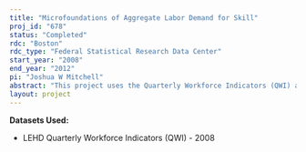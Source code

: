 ```yaml
---
title: "Microfoundations of Aggregate Labor Demand for Skill"
proj_id: "678"
status: "Completed"
rdc: "Boston"
rdc_type: "Federal Statistical Research Data Center"
start_year: "2008"
end_year: "2012"
pi: "Joshua W Mitchell"
abstract: "This project uses the Quarterly Workforce Indicators (QWI) and human capital ﬁ les to better understand how workforce and production aggregation choices aﬀect estimates of labor demand for skill and inﬂuence our understanding of recent changes in wage inequality. Decompositions of changes over time in employment and wage shares of skill and demographic groups, formal modeling and estimation of labor demand parameters, and correlations between demand and indicators of technology, capital, and trade from public-use datasets will be performed. These estimates will be generated at distinct levels of aggregated producer data: establishment, detailed industry, industry group, and economy-wide. The results will be used to reconcile microeconomic and macroeconomic trends in the wage structure and help evaluate competing explanations for the evolution of wage inequality."
layout: project
---
```


**Datasets Used:**

  - LEHD Quarterly Workforce Indicators (QWI) - 2008 

